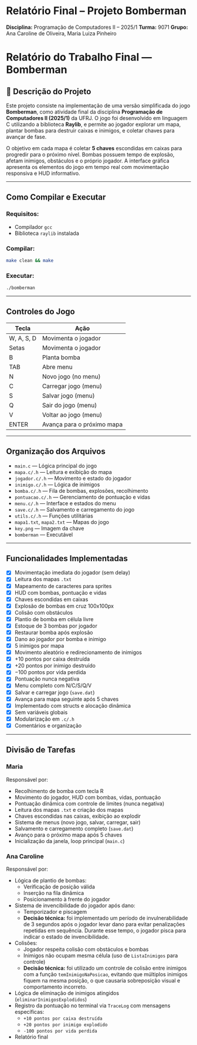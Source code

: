# Relatório Final – Projeto Bomberman  
**Disciplina:** Programação de Computadores II – 2025/1 
**Turma:** 9071 
**Grupo:** Ana Caroline de Oliveira, Maria Luiza Pinheiro

# Relatório do Trabalho Final — Bomberman

## 🎯 Descrição do Projeto

Este projeto consiste na implementação de uma versão simplificada do jogo **Bomberman**, como atividade final da disciplina **Programação de Computadores II (2025/1)** da UFRJ. O jogo foi desenvolvido em linguagem C utilizando a biblioteca **Raylib**, e permite ao jogador explorar um mapa, plantar bombas para destruir caixas e inimigos, e coletar chaves para avançar de fase.

O objetivo em cada mapa é coletar **5 chaves** escondidas em caixas para progredir para o próximo nível. Bombas possuem tempo de explosão, afetam inimigos, obstáculos e o próprio jogador. A interface gráfica apresenta os elementos do jogo em tempo real com movimentação responsiva e HUD informativo.

---

## Como Compilar e Executar

### Requisitos:
- Compilador `gcc`
- Biblioteca `raylib` instalada

### Compilar:
```bash
make clean && make
```

### Executar:
```bash
./bomberman
```

---

## Controles do Jogo

| Tecla       | Ação                     |
|-------------|--------------------------|
| W, A, S, D   | Movimenta o jogador     |
| Setas       | Movimenta o jogador     |
| B           | Planta bomba             |
| TAB         | Abre menu                |
| N           | Novo jogo (no menu)      |
| C           | Carregar jogo (menu)     |
| S           | Salvar jogo (menu)       |
| Q           | Sair do jogo (menu)      |
| V           | Voltar ao jogo (menu)    |
| ENTER       | Avança para o próximo mapa |

---

## Organização dos Arquivos

- `main.c` — Lógica principal do jogo
- `mapa.c/.h` — Leitura e exibição do mapa
- `jogador.c/.h` — Movimento e estado do jogador
- `inimigo.c/.h` — Lógica de inimigos
- `bomba.c/.h` — Fila de bombas, explosões, recolhimento
- `pontuacao.c/.h` — Gerenciamento de pontuação e vidas
- `menu.c/.h` — Interface e estados do menu
- `save.c/.h` — Salvamento e carregamento do jogo
- `utils.c/.h` — Funções utilitárias
- `mapa1.txt`, `mapa2.txt` — Mapas do jogo
- `key.png` — Imagem da chave
- `bomberman` — Executável

---

## Funcionalidades Implementadas

- [x] Movimentação imediata do jogador (sem delay)
- [x] Leitura dos mapas `.txt`
- [x] Mapeamento de caracteres para sprites
- [x] HUD com bombas, pontuação e vidas
- [x] Chaves escondidas em caixas
- [x] Explosão de bombas em cruz 100x100px
- [x] Colisão com obstáculos
- [x] Plantio de bomba em célula livre
- [x] Estoque de 3 bombas por jogador
- [x] Restaurar bomba após explosão
- [x] Dano ao jogador por bomba e inimigo
- [x] 5 inimigos por mapa
- [x] Movimento aleatório e redirecionamento de inimigos
- [x] +10 pontos por caixa destruída
- [x] +20 pontos por inimigo destruído
- [x] −100 pontos por vida perdida
- [x] Pontuação nunca negativa
- [x] Menu completo com N/C/S/Q/V
- [x] Salvar e carregar jogo (`save.dat`)
- [x] Avança para mapa seguinte após 5 chaves
- [x] Implementado com structs e alocação dinâmica
- [x] Sem variáveis globais
- [x] Modularização em `.c/.h`
- [x] Comentários e organização

---

## Divisão de Tarefas

### Maria
Responsável por:
- Recolhimento de bomba com tecla R
- Movimento do jogador, HUD com bombas, vidas, pontuação
- Pontuação dinâmica com controle de limites (nunca negativa)
- Leitura dos mapas `.txt` e criação dos mapas
- Chaves escondidas nas caixas, exibição ao explodir
- Sistema de menus (novo jogo, salvar, carregar, sair)
- Salvamento e carregamento completo (`save.dat`)
- Avanço para o próximo mapa após 5 chaves
- Inicialização da janela, loop principal (`main.c`)

### Ana Caroline
Responsável por:
- Lógica de plantio de bombas:
  - Verificação de posição válida
  - Inserção na fila dinâmica
  - Posicionamento à frente do jogador
- Sistema de invencibilidade do jogador após dano:
  - Temporizador e piscagem
  - **Decisão técnica:** foi implementado um período de invulnerabilidade de 3 segundos após o jogador levar dano para evitar penalizações repetidas em sequência. Durante esse tempo, o jogador pisca para indicar o estado de invencibilidade.
- Colisões:
  - Jogador respeita colisão com obstáculos e bombas
  - Inimigos não ocupam mesma célula (uso de `ListaInimigos` para controle)
  - **Decisão técnica:** foi utilizado um controle de colisão entre inimigos com a função `temInimigoNaPosicao`, evitando que múltiplos inimigos fiquem na mesma posição, o que causaria sobreposição visual e comportamento incorreto.
- Lógica de eliminação de inimigos atingidos (`eliminarInimigosExplodidos`)
- Registro da pontuação no terminal via `TraceLog` com mensagens específicas:
  - `+10 pontos por caixa destruída`
  - `+20 pontos por inimigo explodido`
  - `-100 pontos por vida perdida`
- Relatório final
